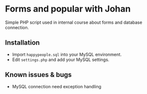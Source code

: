 # Forms and popular with Johan

Simple PHP script used in internal course about forms and database connection.

## Installation
* Import `happypeople.sql` into your MySQL environment.
* Edit `settings.php` and add your MySQL settings.

## Known issues & bugs
* MySQL connection need exception handling